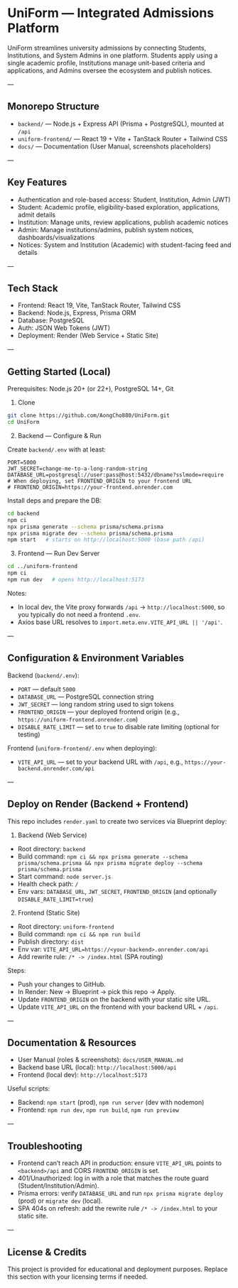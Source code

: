 # UniForm — Integrated Admissions Platform

UniForm streamlines university admissions by connecting Students, Institutions, and System Admins in one platform. Students apply using a single academic profile, Institutions manage unit-based criteria and applications, and Admins oversee the ecosystem and publish notices.

—

## Monorepo Structure

- `backend/` — Node.js + Express API (Prisma + PostgreSQL), mounted at `/api`
- `uniform-frontend/` — React 19 + Vite + TanStack Router + Tailwind CSS
- `docs/` — Documentation (User Manual, screenshots placeholders)

—

## Key Features

- Authentication and role-based access: Student, Institution, Admin (JWT)
- Student: Academic profile, eligibility-based exploration, applications, admit details
- Institution: Manage units, review applications, publish academic notices
- Admin: Manage institutions/admins, publish system notices, dashboards/visualizations
- Notices: System and Institution (Academic) with student-facing feed and details

—

## Tech Stack

- Frontend: React 19, Vite, TanStack Router, Tailwind CSS
- Backend: Node.js, Express, Prisma ORM
- Database: PostgreSQL
- Auth: JSON Web Tokens (JWT)
- Deployment: Render (Web Service + Static Site)

—

## Getting Started (Local)

Prerequisites: Node.js 20+ (or 22+), PostgreSQL 14+, Git

1) Clone

```bash
git clone https://github.com/AongCho880/UniForm.git
cd UniForm
```

2) Backend — Configure & Run

Create `backend/.env` with at least:

```env
PORT=5000
JWT_SECRET=change-me-to-a-long-random-string
DATABASE_URL=postgresql://user:pass@host:5432/dbname?sslmode=require
# When deploying, set FRONTEND_ORIGIN to your frontend URL
# FRONTEND_ORIGIN=https://your-frontend.onrender.com
```

Install deps and prepare the DB:

```bash
cd backend
npm ci
npx prisma generate --schema prisma/schema.prisma
npx prisma migrate dev --schema prisma/schema.prisma
npm start   # starts on http://localhost:5000 (base path /api)
```

3) Frontend — Run Dev Server

```bash
cd ../uniform-frontend
npm ci
npm run dev   # opens http://localhost:5173
```

Notes:
- In local dev, the Vite proxy forwards `/api` → `http://localhost:5000`, so you typically do not need a frontend `.env`.
- Axios base URL resolves to `import.meta.env.VITE_API_URL || '/api'`.

—

## Configuration & Environment Variables

Backend (`backend/.env`):
- `PORT` — default `5000`
- `DATABASE_URL` — PostgreSQL connection string
- `JWT_SECRET` — long random string used to sign tokens
- `FRONTEND_ORIGIN` — your deployed frontend origin (e.g., `https://uniform-frontend.onrender.com`)
- `DISABLE_RATE_LIMIT` — set to `true` to disable rate limiting (optional for testing)

Frontend (`uniform-frontend/.env` when deploying):
- `VITE_API_URL` — set to your backend URL with `/api`, e.g., `https://your-backend.onrender.com/api`

—

## Deploy on Render (Backend + Frontend)

This repo includes `render.yaml` to create two services via Blueprint deploy:

1) Backend (Web Service)
- Root directory: `backend`
- Build command: `npm ci && npx prisma generate --schema prisma/schema.prisma && npx prisma migrate deploy --schema prisma/schema.prisma`
- Start command: `node server.js`
- Health check path: `/`
- Env vars: `DATABASE_URL`, `JWT_SECRET`, `FRONTEND_ORIGIN` (and optionally `DISABLE_RATE_LIMIT=true`)

2) Frontend (Static Site)
- Root directory: `uniform-frontend`
- Build command: `npm ci && npm run build`
- Publish directory: `dist`
- Env var: `VITE_API_URL=https://<your-backend>.onrender.com/api`
- Add rewrite rule: `/* -> /index.html` (SPA routing)

Steps:
- Push your changes to GitHub.
- In Render: New → Blueprint → pick this repo → Apply.
- Update `FRONTEND_ORIGIN` on the backend with your static site URL.
- Update `VITE_API_URL` on the frontend with your backend URL + `/api`.

—

## Documentation & Resources

- User Manual (roles & screenshots): `docs/USER_MANUAL.md`
- Backend base URL (local): `http://localhost:5000/api`
- Frontend (local dev): `http://localhost:5173`

Useful scripts:
- Backend: `npm start` (prod), `npm run server` (dev with nodemon)
- Frontend: `npm run dev`, `npm run build`, `npm run preview`

—

## Troubleshooting

- Frontend can’t reach API in production: ensure `VITE_API_URL` points to `<backend>/api` and CORS `FRONTEND_ORIGIN` is set.
- 401/Unauthorized: log in with a role that matches the route guard (Student/Institution/Admin).
- Prisma errors: verify `DATABASE_URL` and run `npx prisma migrate deploy` (prod) or `migrate dev` (local).
- SPA 404s on refresh: add the rewrite rule `/* -> /index.html` to your static site.

—

## License & Credits

This project is provided for educational and deployment purposes. Replace this section with your licensing terms if needed.

